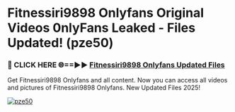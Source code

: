# Fitnessiri9898 Onlyfans Original Videos 0nlyFans Leaked - Files Updated! (pze50)

<h3>🔴 CLICK HERE 🌐==►► <a href="https://tinyurl.com/2m67pmp6" rel="nofollow">Fitnessiri9898 Onlyfans Updated Files</a></h3>

Get Fitnessiri9898 Onlyfans and all content. Now you can access all videos and pictures of Fitnessiri9898 Onlyfans. New Updated Files 2025!

[![pze50](https://i.imgur.com/H4QAA4z.gif)](https://tinyurl.com/2m67pmp6)